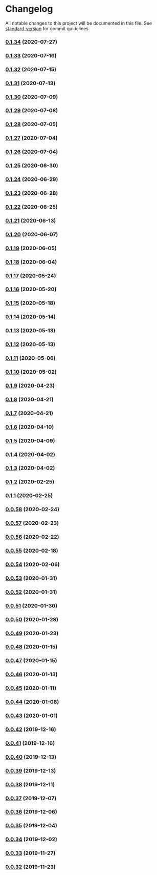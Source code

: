# Changelog

All notable changes to this project will be documented in this file. See [standard-version](https://github.com/conventional-changelog/standard-version) for commit guidelines.

### [0.1.34](https://github.com/cydran/cydran/compare/v0.1.33...v0.1.34) (2020-07-27)

### [0.1.33](https://github.com/cydran/cydran/compare/v0.1.32...v0.1.33) (2020-07-16)

### [0.1.32](https://github.com/cydran/cydran/compare/v0.1.31...v0.1.32) (2020-07-15)

### [0.1.31](https://github.com/cydran/cydran/compare/v0.1.30...v0.1.31) (2020-07-13)

### [0.1.30](https://github.com/cydran/cydran/compare/v0.1.29...v0.1.30) (2020-07-09)

### [0.1.29](https://github.com/cydran/cydran/compare/v0.1.28...v0.1.29) (2020-07-08)

### [0.1.28](https://github.com/cydran/cydran/compare/v0.1.27...v0.1.28) (2020-07-05)

### [0.1.27](https://github.com/cydran/cydran/compare/v0.1.26...v0.1.27) (2020-07-04)

### [0.1.26](https://github.com/cydran/cydran/compare/v0.1.25...v0.1.26) (2020-07-04)

### [0.1.25](https://github.com/cydran/cydran/compare/v0.1.24...v0.1.25) (2020-06-30)

### [0.1.24](https://github.com/cydran/cydran/compare/v0.1.23...v0.1.24) (2020-06-29)

### [0.1.23](https://github.com/cydran/cydran/compare/v0.1.22...v0.1.23) (2020-06-28)

### [0.1.22](https://github.com/cydran/cydran/compare/v0.1.21...v0.1.22) (2020-06-25)

### [0.1.21](https://github.com/cydran/cydran/compare/v0.1.20...v0.1.21) (2020-06-13)

### [0.1.20](https://github.com/cydran/cydran/compare/v0.1.19...v0.1.20) (2020-06-07)

### [0.1.19](https://github.com/cydran/cydran/compare/v0.1.18...v0.1.19) (2020-06-05)

### [0.1.18](https://github.com/cydran/cydran/compare/v0.1.17...v0.1.18) (2020-06-04)

### [0.1.17](https://github.com/cydran/cydran/compare/v0.1.16...v0.1.17) (2020-05-24)

### [0.1.16](https://github.com/cydran/cydran/compare/v0.1.15...v0.1.16) (2020-05-20)

### [0.1.15](https://github.com/cydran/cydran/compare/v0.1.14...v0.1.15) (2020-05-18)

### [0.1.14](https://github.com/cydran/cydran/compare/v0.1.13...v0.1.14) (2020-05-14)

### [0.1.13](https://github.com/cydran/cydran/compare/v0.1.12...v0.1.13) (2020-05-13)

### [0.1.12](https://github.com/cydran/cydran/compare/v0.1.11...v0.1.12) (2020-05-13)

### [0.1.11](https://github.com/cydran/cydran/compare/v0.1.10...v0.1.11) (2020-05-06)

### [0.1.10](https://github.com/cydran/cydran/compare/v0.1.9...v0.1.10) (2020-05-02)

### [0.1.9](https://github.com/cydran/cydran/compare/v0.1.8...v0.1.9) (2020-04-23)

### [0.1.8](https://github.com/cydran/cydran/compare/v0.1.7...v0.1.8) (2020-04-21)

### [0.1.7](https://github.com/cydran/cydran/compare/v0.1.6...v0.1.7) (2020-04-21)

### [0.1.6](https://github.com/cydran/cydran/compare/v0.1.5...v0.1.6) (2020-04-10)

### [0.1.5](https://github.com/cydran/cydran/compare/v0.1.4...v0.1.5) (2020-04-09)

### [0.1.4](https://github.com/cydran/cydran/compare/v0.1.3...v0.1.4) (2020-04-02)

### [0.1.3](https://github.com/cydran/cydran/compare/v0.1.2...v0.1.3) (2020-04-02)

### [0.1.2](https://github.com/cydran/cydran/compare/v0.1.1...v0.1.2) (2020-02-25)

### [0.1.1](https://github.com/cydran/cydran/compare/v0.0.58...v0.1.1) (2020-02-25)

### [0.0.58](https://github.com/cydran/cydran/compare/v0.0.57...v0.0.58) (2020-02-24)

### [0.0.57](https://github.com/cydran/cydran/compare/v0.0.56...v0.0.57) (2020-02-23)

### [0.0.56](https://github.com/cydran/cydran/compare/v0.0.55...v0.0.56) (2020-02-22)

### [0.0.55](https://github.com/cydran/cydran/compare/v0.0.54...v0.0.55) (2020-02-18)

### [0.0.54](https://github.com/cydran/cydran/compare/v0.0.53...v0.0.54) (2020-02-06)

### [0.0.53](https://github.com/cydran/cydran/compare/v0.0.52...v0.0.53) (2020-01-31)

### [0.0.52](https://github.com/cydran/cydran/compare/v0.0.51...v0.0.52) (2020-01-31)

### [0.0.51](https://github.com/cydran/cydran/compare/v0.0.50...v0.0.51) (2020-01-30)

### [0.0.50](https://github.com/cydran/cydran/compare/v0.0.49...v0.0.50) (2020-01-28)

### [0.0.49](https://github.com/cydran/cydran/compare/v0.0.48...v0.0.49) (2020-01-23)

### [0.0.48](https://github.com/cydran/cydran/compare/v0.0.47...v0.0.48) (2020-01-15)

### [0.0.47](https://github.com/cydran/cydran/compare/v0.0.46...v0.0.47) (2020-01-15)

### [0.0.46](https://github.com/cydran/cydran/compare/v0.0.45...v0.0.46) (2020-01-13)

### [0.0.45](https://github.com/cydran/cydran/compare/v0.0.44...v0.0.45) (2020-01-11)

### [0.0.44](https://github.com/cydran/cydran/compare/v0.0.43...v0.0.44) (2020-01-08)

### [0.0.43](https://github.com/cydran/cydran/compare/v0.0.42...v0.0.43) (2020-01-01)

### [0.0.42](https://github.com/cydran/cydran/compare/v0.0.41...v0.0.42) (2019-12-16)

### [0.0.41](https://github.com/cydran/cydran/compare/v0.0.40...v0.0.41) (2019-12-16)

### [0.0.40](https://github.com/cydran/cydran/compare/v0.0.39...v0.0.40) (2019-12-13)

### [0.0.39](https://github.com/cydran/cydran/compare/v0.0.38...v0.0.39) (2019-12-13)

### [0.0.38](https://github.com/cydran/cydran/compare/v0.0.37...v0.0.38) (2019-12-11)

### [0.0.37](https://github.com/cydran/cydran/compare/v0.0.36...v0.0.37) (2019-12-07)

### [0.0.36](https://github.com/cydran/cydran/compare/v0.0.35...v0.0.36) (2019-12-06)

### [0.0.35](https://github.com/cydran/cydran/compare/v0.0.34...v0.0.35) (2019-12-04)

### [0.0.34](https://github.com/cydran/cydran/compare/v0.0.33...v0.0.34) (2019-12-02)

### [0.0.33](https://github.com/cydran/cydran/compare/v0.0.32...v0.0.33) (2019-11-27)

### [0.0.32](https://github.com/cydran/cydran/compare/v0.0.31...v0.0.32) (2019-11-23)
